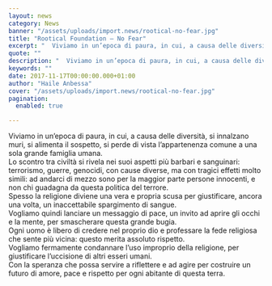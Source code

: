 ```yaml
---
layout: news
category: News
banner: "/assets/uploads/import.news/rootical-no-fear.jpg"
title: "Rootical Foundation – No Fear"
excerpt: "  Viviamo in un’epoca di paura, in cui, a causa delle diversità, si innalzano muri, si alimenta il sospetto, si perde di vista l’appartenenza comune a una sola grande famiglia umana. Lo scontro tra civiltà si rivela nei suoi aspetti più barbari e sanguinari: terrorismo, guerre, genocidi, con cause diverse, ma con tragici effetti molto [&hellip"
quote: ""
description: "  Viviamo in un’epoca di paura, in cui, a causa delle diversità, si innalzano muri, si alimenta il sospetto, si perde di vista l’appartenenza comune a una sola grande famiglia umana. Lo scontro tra civiltà si rivela nei suoi aspetti più barbari e sanguinari: terrorismo, guerre, genocidi, con cause diverse, ma con tragici effetti molto [&hellip"
keywords: ""
date: 2017-11-17T00:00:00.000+01:00
author: "Haile Anbessa"
cover: "/assets/uploads/import.news/rootical-no-fear.jpg"
pagination:
  enabled: true

---
```


Viviamo in un’epoca di paura, in cui, a causa delle diversità, si innalzano muri, si alimenta il sospetto, si perde di vista l’appartenenza comune a una sola grande famiglia umana.  
Lo scontro tra civiltà si rivela nei suoi aspetti più barbari e sanguinari: terrorismo, guerre, genocidi, con cause diverse, ma con tragici effetti molto simili: ad andarci di mezzo sono per la maggior parte persone innocenti, e non chi guadagna da questa politica del terrore.  
Spesso la religione diviene una vera e propria scusa per giustificare, ancora una volta, un inaccettabile spargimento di sangue.  
Vogliamo quindi lanciare un messaggio di pace, un invito ad aprire gli occhi e la mente, per smascherare questa grande bugia.  
Ogni uomo è libero di credere nel proprio dio e professare la fede religiosa che sente più vicina: questo merita assoluto rispetto.  
Vogliamo fermamente condannare l’uso improprio della religione, per giustificare l’uccisione di altri esseri umani.  
Con la speranza che possa servire a riflettere e ad agire per costruire un futuro di amore, pace e rispetto per ogni abitante di questa terra.